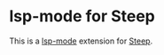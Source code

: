 # lsp-mode for Steep

This is a [lsp-mode](https://github.com/emacs-lsp/lsp-mode) extension for [Steep](https://github.com/soutaro/steep).
